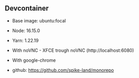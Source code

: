 ## Devcontainer

- Base image: ubuntu:focal
- Node: 16.15.0
- Yarn: 1.22.19
- With noVNC - XFCE trough noVNC (http://localhost:6080)
- With google-chrome

- github: https://github.com/spike-land/monorepo
